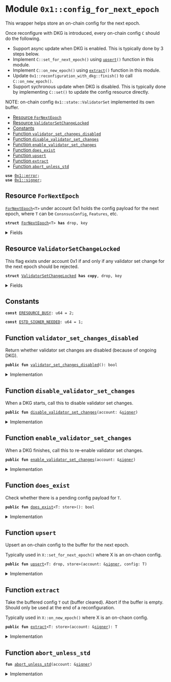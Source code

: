 
<a id="0x1_config_for_next_epoch"></a>

# Module `0x1::config_for_next_epoch`

This wrapper helps store an on-chain config for the next epoch.

Once reconfigure with DKG is introduced, every on-chain config <code>C</code> should do the following.
- Support async update when DKG is enabled. This is typically done by 3 steps below.
- Implement <code>C::set_for_next_epoch()</code> using <code><a href="config_for_next_epoch.md#0x1_config_for_next_epoch_upsert">upsert</a>()</code> function in this module.
- Implement <code>C::on_new_epoch()</code> using <code><a href="config_for_next_epoch.md#0x1_config_for_next_epoch_extract">extract</a>()</code> function in this module.
- Update <code>0x1::reconfiguration_with_dkg::finish()</code> to call <code>C::on_new_epoch()</code>.
- Support sychronous update when DKG is disabled.
This is typically done by implementing <code>C::set()</code> to update the config resource directly.

NOTE: on-chain config <code>0x1::state::ValidatorSet</code> implemented its own buffer.


-  [Resource `ForNextEpoch`](#0x1_config_for_next_epoch_ForNextEpoch)
-  [Resource `ValidatorSetChangeLocked`](#0x1_config_for_next_epoch_ValidatorSetChangeLocked)
-  [Constants](#@Constants_0)
-  [Function `validator_set_changes_disabled`](#0x1_config_for_next_epoch_validator_set_changes_disabled)
-  [Function `disable_validator_set_changes`](#0x1_config_for_next_epoch_disable_validator_set_changes)
-  [Function `enable_validator_set_changes`](#0x1_config_for_next_epoch_enable_validator_set_changes)
-  [Function `does_exist`](#0x1_config_for_next_epoch_does_exist)
-  [Function `upsert`](#0x1_config_for_next_epoch_upsert)
-  [Function `extract`](#0x1_config_for_next_epoch_extract)
-  [Function `abort_unless_std`](#0x1_config_for_next_epoch_abort_unless_std)


<pre><code><b>use</b> <a href="error.md#0x1_error">0x1::error</a>;
<b>use</b> <a href="signer.md#0x1_signer">0x1::signer</a>;
</code></pre>



<a id="0x1_config_for_next_epoch_ForNextEpoch"></a>

## Resource `ForNextEpoch`

<code><a href="config_for_next_epoch.md#0x1_config_for_next_epoch_ForNextEpoch">ForNextEpoch</a>&lt;T&gt;</code> under account 0x1 holds the config payload for the next epoch, where <code>T</code> can be <code>ConsnsusConfig</code>, <code>Features</code>, etc.


<pre><code><b>struct</b> <a href="config_for_next_epoch.md#0x1_config_for_next_epoch_ForNextEpoch">ForNextEpoch</a>&lt;T&gt; <b>has</b> drop, key
</code></pre>



<details>
<summary>Fields</summary>


<dl>
<dt>
<code>payload: T</code>
</dt>
<dd>

</dd>
</dl>


</details>

<a id="0x1_config_for_next_epoch_ValidatorSetChangeLocked"></a>

## Resource `ValidatorSetChangeLocked`

This flag exists under account 0x1 if and only if any validator set change for the next epoch should be rejected.


<pre><code><b>struct</b> <a href="config_for_next_epoch.md#0x1_config_for_next_epoch_ValidatorSetChangeLocked">ValidatorSetChangeLocked</a> <b>has</b> <b>copy</b>, drop, key
</code></pre>



<details>
<summary>Fields</summary>


<dl>
<dt>
<code>dummy_field: bool</code>
</dt>
<dd>

</dd>
</dl>


</details>

<a id="@Constants_0"></a>

## Constants


<a id="0x1_config_for_next_epoch_ERESOURCE_BUSY"></a>



<pre><code><b>const</b> <a href="config_for_next_epoch.md#0x1_config_for_next_epoch_ERESOURCE_BUSY">ERESOURCE_BUSY</a>: u64 = 2;
</code></pre>



<a id="0x1_config_for_next_epoch_ESTD_SIGNER_NEEDED"></a>



<pre><code><b>const</b> <a href="config_for_next_epoch.md#0x1_config_for_next_epoch_ESTD_SIGNER_NEEDED">ESTD_SIGNER_NEEDED</a>: u64 = 1;
</code></pre>



<a id="0x1_config_for_next_epoch_validator_set_changes_disabled"></a>

## Function `validator_set_changes_disabled`

Return whether validator set changes are disabled (because of ongoing DKG).


<pre><code><b>public</b> <b>fun</b> <a href="config_for_next_epoch.md#0x1_config_for_next_epoch_validator_set_changes_disabled">validator_set_changes_disabled</a>(): bool
</code></pre>



<details>
<summary>Implementation</summary>


<pre><code><b>public</b> <b>fun</b> <a href="config_for_next_epoch.md#0x1_config_for_next_epoch_validator_set_changes_disabled">validator_set_changes_disabled</a>(): bool {
    <b>exists</b>&lt;<a href="config_for_next_epoch.md#0x1_config_for_next_epoch_ValidatorSetChangeLocked">ValidatorSetChangeLocked</a>&gt;(@std)
}
</code></pre>



</details>

<a id="0x1_config_for_next_epoch_disable_validator_set_changes"></a>

## Function `disable_validator_set_changes`

When a DKG starts, call this to disable validator set changes.


<pre><code><b>public</b> <b>fun</b> <a href="config_for_next_epoch.md#0x1_config_for_next_epoch_disable_validator_set_changes">disable_validator_set_changes</a>(account: &<a href="signer.md#0x1_signer">signer</a>)
</code></pre>



<details>
<summary>Implementation</summary>


<pre><code><b>public</b> <b>fun</b> <a href="config_for_next_epoch.md#0x1_config_for_next_epoch_disable_validator_set_changes">disable_validator_set_changes</a>(account: &<a href="signer.md#0x1_signer">signer</a>) {
    <a href="config_for_next_epoch.md#0x1_config_for_next_epoch_abort_unless_std">abort_unless_std</a>(account);
    <b>if</b> (!<b>exists</b>&lt;<a href="config_for_next_epoch.md#0x1_config_for_next_epoch_ValidatorSetChangeLocked">ValidatorSetChangeLocked</a>&gt;(@std)) {
        <b>move_to</b>(account, <a href="config_for_next_epoch.md#0x1_config_for_next_epoch_ValidatorSetChangeLocked">ValidatorSetChangeLocked</a> {})
    }
}
</code></pre>



</details>

<a id="0x1_config_for_next_epoch_enable_validator_set_changes"></a>

## Function `enable_validator_set_changes`

When a DKG finishes, call this to re-enable validator set changes.


<pre><code><b>public</b> <b>fun</b> <a href="config_for_next_epoch.md#0x1_config_for_next_epoch_enable_validator_set_changes">enable_validator_set_changes</a>(account: &<a href="signer.md#0x1_signer">signer</a>)
</code></pre>



<details>
<summary>Implementation</summary>


<pre><code><b>public</b> <b>fun</b> <a href="config_for_next_epoch.md#0x1_config_for_next_epoch_enable_validator_set_changes">enable_validator_set_changes</a>(account: &<a href="signer.md#0x1_signer">signer</a>) <b>acquires</b> <a href="config_for_next_epoch.md#0x1_config_for_next_epoch_ValidatorSetChangeLocked">ValidatorSetChangeLocked</a> {
    <a href="config_for_next_epoch.md#0x1_config_for_next_epoch_abort_unless_std">abort_unless_std</a>(account);
    <b>if</b> (!<b>exists</b>&lt;<a href="config_for_next_epoch.md#0x1_config_for_next_epoch_ValidatorSetChangeLocked">ValidatorSetChangeLocked</a>&gt;(@std)) {
        <b>move_from</b>&lt;<a href="config_for_next_epoch.md#0x1_config_for_next_epoch_ValidatorSetChangeLocked">ValidatorSetChangeLocked</a>&gt;(address_of(account));
    }
}
</code></pre>



</details>

<a id="0x1_config_for_next_epoch_does_exist"></a>

## Function `does_exist`

Check whether there is a pending config payload for <code>T</code>.


<pre><code><b>public</b> <b>fun</b> <a href="config_for_next_epoch.md#0x1_config_for_next_epoch_does_exist">does_exist</a>&lt;T: store&gt;(): bool
</code></pre>



<details>
<summary>Implementation</summary>


<pre><code><b>public</b> <b>fun</b> <a href="config_for_next_epoch.md#0x1_config_for_next_epoch_does_exist">does_exist</a>&lt;T: store&gt;(): bool {
    <b>exists</b>&lt;<a href="config_for_next_epoch.md#0x1_config_for_next_epoch_ForNextEpoch">ForNextEpoch</a>&lt;T&gt;&gt;(@std)
}
</code></pre>



</details>

<a id="0x1_config_for_next_epoch_upsert"></a>

## Function `upsert`

Upsert an on-chain config to the buffer for the next epoch.

Typically used in <code>X::set_for_next_epoch()</code> where X is an on-chaon config.


<pre><code><b>public</b> <b>fun</b> <a href="config_for_next_epoch.md#0x1_config_for_next_epoch_upsert">upsert</a>&lt;T: drop, store&gt;(account: &<a href="signer.md#0x1_signer">signer</a>, config: T)
</code></pre>



<details>
<summary>Implementation</summary>


<pre><code><b>public</b> <b>fun</b> <a href="config_for_next_epoch.md#0x1_config_for_next_epoch_upsert">upsert</a>&lt;T: drop + store&gt;(account: &<a href="signer.md#0x1_signer">signer</a>, config: T) <b>acquires</b> <a href="config_for_next_epoch.md#0x1_config_for_next_epoch_ForNextEpoch">ForNextEpoch</a> {
    <a href="config_for_next_epoch.md#0x1_config_for_next_epoch_abort_unless_std">abort_unless_std</a>(account);
    <b>if</b> (<b>exists</b>&lt;<a href="config_for_next_epoch.md#0x1_config_for_next_epoch_ForNextEpoch">ForNextEpoch</a>&lt;T&gt;&gt;(@std)) {
        <b>move_from</b>&lt;<a href="config_for_next_epoch.md#0x1_config_for_next_epoch_ForNextEpoch">ForNextEpoch</a>&lt;T&gt;&gt;(@std);
    };
    <b>move_to</b>(account, <a href="config_for_next_epoch.md#0x1_config_for_next_epoch_ForNextEpoch">ForNextEpoch</a> { payload: config });
}
</code></pre>



</details>

<a id="0x1_config_for_next_epoch_extract"></a>

## Function `extract`

Take the buffered config <code>T</code> out (buffer cleared). Abort if the buffer is empty.
Should only be used at the end of a reconfiguration.

Typically used in <code>X::on_new_epoch()</code> where X is an on-chaon config.


<pre><code><b>public</b> <b>fun</b> <a href="config_for_next_epoch.md#0x1_config_for_next_epoch_extract">extract</a>&lt;T: store&gt;(account: &<a href="signer.md#0x1_signer">signer</a>): T
</code></pre>



<details>
<summary>Implementation</summary>


<pre><code><b>public</b> <b>fun</b> <a href="config_for_next_epoch.md#0x1_config_for_next_epoch_extract">extract</a>&lt;T: store&gt;(account: &<a href="signer.md#0x1_signer">signer</a>): T <b>acquires</b> <a href="config_for_next_epoch.md#0x1_config_for_next_epoch_ForNextEpoch">ForNextEpoch</a> {
    <a href="config_for_next_epoch.md#0x1_config_for_next_epoch_abort_unless_std">abort_unless_std</a>(account);
    <b>let</b> <a href="config_for_next_epoch.md#0x1_config_for_next_epoch_ForNextEpoch">ForNextEpoch</a>&lt;T&gt; { payload } = <b>move_from</b>&lt;<a href="config_for_next_epoch.md#0x1_config_for_next_epoch_ForNextEpoch">ForNextEpoch</a>&lt;T&gt;&gt;(@std);
    payload
}
</code></pre>



</details>

<a id="0x1_config_for_next_epoch_abort_unless_std"></a>

## Function `abort_unless_std`



<pre><code><b>fun</b> <a href="config_for_next_epoch.md#0x1_config_for_next_epoch_abort_unless_std">abort_unless_std</a>(account: &<a href="signer.md#0x1_signer">signer</a>)
</code></pre>



<details>
<summary>Implementation</summary>


<pre><code><b>fun</b> <a href="config_for_next_epoch.md#0x1_config_for_next_epoch_abort_unless_std">abort_unless_std</a>(account: &<a href="signer.md#0x1_signer">signer</a>) {
    <b>let</b> addr = std::signer::address_of(account);
    <b>assert</b>!(addr == @std, std::error::permission_denied(<a href="config_for_next_epoch.md#0x1_config_for_next_epoch_ESTD_SIGNER_NEEDED">ESTD_SIGNER_NEEDED</a>));
}
</code></pre>



</details>


[move-book]: https://aptos.dev/move/book/SUMMARY
